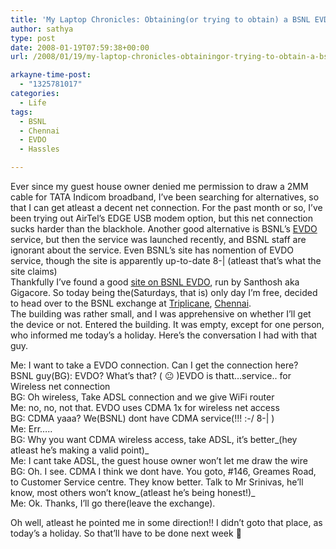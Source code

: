 ```yaml
---
title: 'My Laptop Chronicles: Obtaining(or trying to obtain) a BSNL EVDO connection Part 1'
author: sathya
type: post
date: 2008-01-19T07:59:38+00:00
url: /2008/01/19/my-laptop-chronicles-obtainingor-trying-to-obtain-a-bsnl-evdo-connection-part-1/

arkayne-time-post:
  - "1325781017"
categories:
  - Life
tags:
  - BSNL
  - Chennai
  - EVDO
  - Hassles

---
```

Ever since my guest house owner denied me permission to draw a 2MM cable for TATA Indicom broadband, I&#8217;ve been searching for alternatives, so that I can get atleast a decent net connection. For the past month or so, I&#8217;ve been trying out AirTel&#8217;s EDGE USB modem option, but this net connection sucks harder than the blackhole. Another good alternative is BSNL&#8217;s [EVDO][1] service, but then the service was launched recently, and BSNL staff are ignorant about the service. Even BSNL&#8217;s site has nomention of EVDO service, though the site is apparently up-to-date 8-| (atleast that&#8217;s what the site claims)  
Thankfully I&#8217;ve found a good [site on BSNL EVDO][2], run by Santhosh aka Gigacore. So today being the(Saturdays, that is) only day I&#8217;m free, decided to head over to the BSNL exchange at [Triplicane][3], [Chennai][4].  
The building was rather small, and I was apprehensive on whether I&#8217;ll get the device or not. Entered the building. It was empty, except for one person, who informed me today&#8217;s a holiday. Here&#8217;s the conversation I had with that guy.

Me: I want to take a EVDO connection. Can I get the connection here?  
BSNL guy(BG): EVDO? What&#8217;s that? ( 😐 )EVDO is thatt&#8230;service.. for Wireless net connection  
BG: Oh wireless, Take ADSL connection and we give WiFi router  
Me: no, no, not that. EVDO uses CDMA 1x for wireless net access  
BG: CDMA yaaa? We(BSNL) dont have CDMA service(!!! :-/ 8-| )  
Me: Err&#8230;..  
BG: Why you want CDMA wireless access, take ADSL, it&#8217;s better_(hey atleast he&#8217;s making a valid point)_  
Me: I cant take ADSL, the guest house owner won&#8217;t let me draw the wire  
BG: Oh. I see. CDMA I think we dont have. You goto, #146, Greames Road, to Customer Service centre. They know better. Talk to Mr Srinivas, he&#8217;ll know, most others won&#8217;t know_(atleast he&#8217;s being honest!)_  
Me: Ok. Thanks, I&#8217;ll go there(leave the exchange).

Oh well, atleast he pointed me in some direction!! I didn&#8217;t goto that place, as today&#8217;s a holiday. So that&#8217;ll have to be done next week 🙁

 [1]: https://en.wikipedia.org/wiki/Evolution-Data_Optimized
 [2]: https://bsnlevdo.themebin.com/
 [3]: https://en.wikipedia.org/wiki/Triplicane
 [4]: https://en.wikipedia.org/wiki/Chennai
